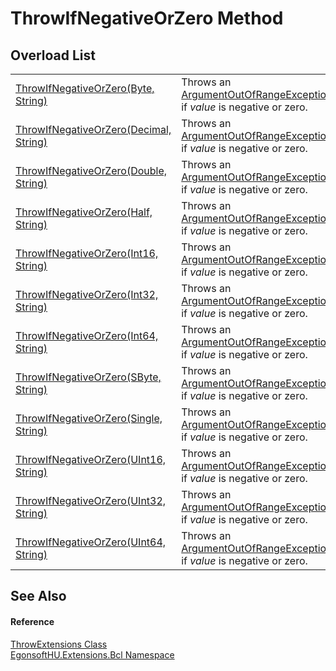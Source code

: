 # ThrowIfNegativeOrZero Method


## Overload List
<table>
<tr>
<td><a href="M_EgonsoftHU_Extensions_Bcl_ThrowExtensions_ThrowIfNegativeOrZero.md">ThrowIfNegativeOrZero(Byte, String)</a></td>
<td>Throws an <a href="https://learn.microsoft.com/dotnet/api/system.argumentoutofrangeexception" target="_blank" rel="noopener noreferrer">ArgumentOutOfRangeException</a> if <em>value</em> is negative or zero.</td></tr>
<tr>
<td><a href="M_EgonsoftHU_Extensions_Bcl_ThrowExtensions_ThrowIfNegativeOrZero_1.md">ThrowIfNegativeOrZero(Decimal, String)</a></td>
<td>Throws an <a href="https://learn.microsoft.com/dotnet/api/system.argumentoutofrangeexception" target="_blank" rel="noopener noreferrer">ArgumentOutOfRangeException</a> if <em>value</em> is negative or zero.</td></tr>
<tr>
<td><a href="M_EgonsoftHU_Extensions_Bcl_ThrowExtensions_ThrowIfNegativeOrZero_2.md">ThrowIfNegativeOrZero(Double, String)</a></td>
<td>Throws an <a href="https://learn.microsoft.com/dotnet/api/system.argumentoutofrangeexception" target="_blank" rel="noopener noreferrer">ArgumentOutOfRangeException</a> if <em>value</em> is negative or zero.</td></tr>
<tr>
<td><a href="M_EgonsoftHU_Extensions_Bcl_ThrowExtensions_ThrowIfNegativeOrZero_11.md">ThrowIfNegativeOrZero(Half, String)</a></td>
<td>Throws an <a href="https://learn.microsoft.com/dotnet/api/system.argumentoutofrangeexception" target="_blank" rel="noopener noreferrer">ArgumentOutOfRangeException</a> if <em>value</em> is negative or zero.</td></tr>
<tr>
<td><a href="M_EgonsoftHU_Extensions_Bcl_ThrowExtensions_ThrowIfNegativeOrZero_3.md">ThrowIfNegativeOrZero(Int16, String)</a></td>
<td>Throws an <a href="https://learn.microsoft.com/dotnet/api/system.argumentoutofrangeexception" target="_blank" rel="noopener noreferrer">ArgumentOutOfRangeException</a> if <em>value</em> is negative or zero.</td></tr>
<tr>
<td><a href="M_EgonsoftHU_Extensions_Bcl_ThrowExtensions_ThrowIfNegativeOrZero_4.md">ThrowIfNegativeOrZero(Int32, String)</a></td>
<td>Throws an <a href="https://learn.microsoft.com/dotnet/api/system.argumentoutofrangeexception" target="_blank" rel="noopener noreferrer">ArgumentOutOfRangeException</a> if <em>value</em> is negative or zero.</td></tr>
<tr>
<td><a href="M_EgonsoftHU_Extensions_Bcl_ThrowExtensions_ThrowIfNegativeOrZero_5.md">ThrowIfNegativeOrZero(Int64, String)</a></td>
<td>Throws an <a href="https://learn.microsoft.com/dotnet/api/system.argumentoutofrangeexception" target="_blank" rel="noopener noreferrer">ArgumentOutOfRangeException</a> if <em>value</em> is negative or zero.</td></tr>
<tr>
<td><a href="M_EgonsoftHU_Extensions_Bcl_ThrowExtensions_ThrowIfNegativeOrZero_6.md">ThrowIfNegativeOrZero(SByte, String)</a></td>
<td>Throws an <a href="https://learn.microsoft.com/dotnet/api/system.argumentoutofrangeexception" target="_blank" rel="noopener noreferrer">ArgumentOutOfRangeException</a> if <em>value</em> is negative or zero.</td></tr>
<tr>
<td><a href="M_EgonsoftHU_Extensions_Bcl_ThrowExtensions_ThrowIfNegativeOrZero_7.md">ThrowIfNegativeOrZero(Single, String)</a></td>
<td>Throws an <a href="https://learn.microsoft.com/dotnet/api/system.argumentoutofrangeexception" target="_blank" rel="noopener noreferrer">ArgumentOutOfRangeException</a> if <em>value</em> is negative or zero.</td></tr>
<tr>
<td><a href="M_EgonsoftHU_Extensions_Bcl_ThrowExtensions_ThrowIfNegativeOrZero_8.md">ThrowIfNegativeOrZero(UInt16, String)</a></td>
<td>Throws an <a href="https://learn.microsoft.com/dotnet/api/system.argumentoutofrangeexception" target="_blank" rel="noopener noreferrer">ArgumentOutOfRangeException</a> if <em>value</em> is negative or zero.</td></tr>
<tr>
<td><a href="M_EgonsoftHU_Extensions_Bcl_ThrowExtensions_ThrowIfNegativeOrZero_9.md">ThrowIfNegativeOrZero(UInt32, String)</a></td>
<td>Throws an <a href="https://learn.microsoft.com/dotnet/api/system.argumentoutofrangeexception" target="_blank" rel="noopener noreferrer">ArgumentOutOfRangeException</a> if <em>value</em> is negative or zero.</td></tr>
<tr>
<td><a href="M_EgonsoftHU_Extensions_Bcl_ThrowExtensions_ThrowIfNegativeOrZero_10.md">ThrowIfNegativeOrZero(UInt64, String)</a></td>
<td>Throws an <a href="https://learn.microsoft.com/dotnet/api/system.argumentoutofrangeexception" target="_blank" rel="noopener noreferrer">ArgumentOutOfRangeException</a> if <em>value</em> is negative or zero.</td></tr>
</table>

## See Also


#### Reference
<a href="T_EgonsoftHU_Extensions_Bcl_ThrowExtensions.md">ThrowExtensions Class</a>  
<a href="N_EgonsoftHU_Extensions_Bcl.md">EgonsoftHU.Extensions.Bcl Namespace</a>  
